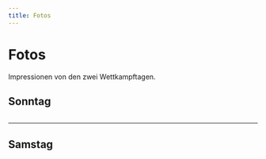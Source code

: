 ```yaml
---
title: Fotos
---
```


# Fotos

Impressionen von den zwei Wettkampftagen.

## Sonntag

<div class="card-columns">
  <div class="card">
    <img class="card-img" src="/img/AMGETU_2019-183.jpg" alt="">
  </div>
  <div class="card">
    <img class="card-img" src="/img/_MG_6111.jpg" alt="">
  </div>
  <div class="card">
    <img class="card-img" src="/img/_MG_6090.jpg" alt="">
  </div>
  <div class="card">
    <img class="card-img" src="/img/_MG_6017.jpg" alt="">
  </div>
  <div class="card">
    <img class="card-img" src="/img/_MG_6016.jpg" alt="">
  </div>
  <div class="card">
    <img class="card-img" src="/img/_MG_5984.jpg" alt="">
  </div>
  <div class="card">
    <img class="card-img" src="/img/_MG_5935.jpg" alt="">
  </div>
  <div class="card">
    <img class="card-img" src="/img/_MG_5928.jpg" alt="">
  </div>
  <div class="card">
    <img class="card-img" src="/img/_MG_5898.jpg" alt="">
  </div>
</div>

---

## Samstag

<div class="card-columns">
  <div class="card">
    <img class="card-img" src="/img/_MG_5859.jpg" alt="">
  </div>
  <div class="card">
    <img class="card-img" src="/img/AMGETU_2019-157.jpg" alt="">
  </div>
  <div class="card">
    <img class="card-img" src="/img/AMGETU_2019-158.jpg" alt="">
  </div>
  <div class="card">
    <img class="card-img" src="/img/AMGETU_2019-147.jpg" alt="">
  </div>
  <div class="card">
    <img class="card-img" src="/img/AMGETU_2019-143.jpg" alt="">
  </div>
  <div class="card">
    <img class="card-img" src="/img/AMGETU_2019-134.jpg" alt="">
  </div>
  <div class="card">
    <img class="card-img" src="/img/_MG_5807.jpg" alt="">
  </div>
  <div class="card">
    <img class="card-img" src="/img/_MG_5790.jpg" alt="">
  </div>
  <div class="card">
    <img class="card-img" src="/img/_MG_5787.jpg" alt="">
  </div>
  <div class="card">
    <img class="card-img" src="/img/_MG_5771.jpg" alt="">
  </div>
  <div class="card">
    <img class="card-img" src="/img/_MG_5760.jpg" alt="">
  </div>
  <div class="card">
    <img class="card-img" src="/img/_MG_5709.jpg" alt="">
  </div>
  <div class="card">
    <img class="card-img" src="/img/_MG_5718.jpg" alt="">
  </div>
  <div class="card">
    <img class="card-img" src="/img/AMGETU_2019-106.jpg" alt="">
  </div>
  <div class="card">
    <img class="card-img" src="/img/AMGETU_2019-116.jpg" alt="">
  </div>
  <div class="card">
    <img class="card-img" src="/img/AMGETU_2019-99.jpg" alt="">
  </div>
  <div class="card">
    <img class="card-img" src="/img/AMGETU_2019-67.jpg" alt="">
  </div>
  <div class="card">
    <img class="card-img" src="/img/AMGETU_2019-65.jpg" alt="">
  </div>
  <div class="card">
    <img class="card-img" src="/img/AMGETU_2019-63.jpg" alt="">
  </div>
  <div class="card">
    <img class="card-img" src="/img/AMGETU_2019-59.jpg" alt="">
  </div>
  <div class="card">
    <img class="card-img" src="/img/AMGETU_2019-52.jpg" alt="">
  </div>
  <div class="card">
    <img class="card-img" src="/img/AMGETU_2019-19.jpg" alt="">
  </div>
  <div class="card">
    <img class="card-img" src="/img/_MG_5236.jpg" alt="">
  </div>
  <div class="card">
    <img class="card-img" src="/img/AMGETU_2019-11.jpg" alt="">
  </div>
  <div class="card">
    <img class="card-img" src="/img/AMGETU_2019-27.jpg" alt="">
  </div>
  <div class="card">
    <img class="card-img" src="/img/AMGETU_2019-10.jpg" alt="">
  </div>
  <div class="card">
    <img class="card-img" src="/img/_MG_5199.jpg" alt="">
  </div>
  <div class="card">
    <img class="card-img" src="/img/AMGETU_2019-5.jpg" alt="">
  </div>
</div>
